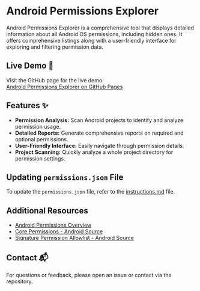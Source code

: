 # Android Permissions Explorer
Android Permissions Explorer is a comprehensive tool that displays detailed information about all Android OS permissions, including hidden ones. It offers comprehensive listings along with a user-friendly interface for exploring and filtering permission data.

## Live Demo 🚀

Visit the GitHub page for the live demo:  
[Android Permissions Explorer on GitHub Pages](https://arikw.github.io/android-permissions-explorer)

## Features ✨

- **Permission Analysis:** Scan Android projects to identify and analyze permission usage.
- **Detailed Reports:** Generate comprehensive reports on required and optional permissions.
- **User-Friendly Interface:** Easily navigate through permission details.
- **Project Scanning:** Quickly analyze a whole project directory for permission settings.

## Updating `permissions.json` File

To update the `permissions.json` file, refer to the [instructions.md](./data-generation/instructions.md) file.

## Additional Resources

- [Android Permissions Overview](https://developer.android.com/guide/topics/permissions/overview)
- [Core Permissions - Android Source](https://source.android.com/docs/core/permissions)
- [Signature Permission Allowlist - Android Source](https://source.android.com/docs/core/permissions/signature-permission-allowlist)

## Contact 📬

For questions or feedback, please open an issue or contact via the repository.
